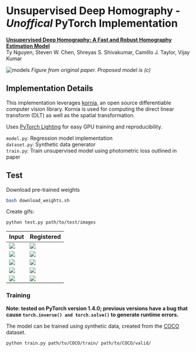 # Unsupervised Deep Homography - *Unoffical* PyTorch Implementation


[**Unsupervised Deep Homography: A Fast and Robust Homography Estimation
Model**](https://arxiv.org/abs/1709.03966)<br>
Ty Nguyen, Steven W. Chen, Shreyas S. Shivakumar, Camillo J. Taylor, Vijay
Kumar<br>


![models](figures/models.jpg)
*Figure from original paper. Proposed model is \(c\)*

## Implementation Details

This implementation leverages [kornia](https://github.com/kornia/kornia), an
open source differentiable computer vision library. Kornia is used for computing
the direct linear transform (DLT) as well as the spatial transformation.

Uses [PyTorch Lighting](https://pytorch-lightning.readthedocs.io/en/latest/) for
easy GPU training and reproducibility.

`model.py`: Regression model implementation <br>
`dataset.py`: Synthetic data generator <br>
`train.py`: Train unsupervised model using photometric loss outlined in paper

## Test

Download pre-trained weights
```bash
bash download_weights.sh
```

Create gifs:
```bash
python test.py path/to/test/images
```

Input | Registered
---   | ---
![](figures/input_0.gif) | ![](figures/output_0.gif)
![](figures/input_1.gif) | ![](figures/output_1.gif)
![](figures/input_2.gif) | ![](figures/output_2.gif)
![](figures/input_3.gif) | ![](figures/output_3.gif)
![](figures/input_4.gif) | ![](figures/output_4.gif)


### Training

**Note: tested on PyTorch version 1.4.0; previous versions have a bug that cause
`torch.inverse() and torch.solve()` to generate runtime errors.**

The model can be trained using synthetic data, created from the
[COCO](http://cocodataset.org/) dataset. 

```bash
python train.py path/to/COCO/train/ path/to/COCO/valid/
```

